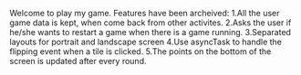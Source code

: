 Welcome to play my game.
Features have been archeived:
1.All the user game data is kept, when come back from other activites.
2.Asks the user if he/she wants to restart a game when there is a game running.
3.Separated layouts for portrait and landscape screen
4.Use asyncTask to handle the flipping event when a tile is clicked.
5.The points on the bottom of the screen is updated after every round. 
